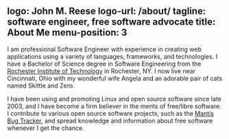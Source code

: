 logo: John M. Reese
logo-url: /about/
tagline: software engineer, free software advocate
title: About Me
menu-position: 3
---
I am professional Software Engineer with experience in creating web applications using a
variety of languages, frameworks, and technologies.  I have a Bachelor of Science degree in
Software Engineering from the [Rochester Institute of Technology][rit] in Rochester, NY.
I now live near Cincinnati, Ohio with my wonderful wife Angela and an adorable pair of cats
named Skittle and Zero.

I have been using and promoting Linux and open source software since late 2003, and I have become
a firm believer in the merits of free/libre software. I contribute to various open source software
projects, such as the [Mantis Bug Tracker][mantisbt], and spread knowledge and information about
free software whenever I get the chance.

[rit]: http://www.rit.edu "Rochester Institute of Technology"
[mantisbt]: http://www.mantisbt.org "Mantis Bug Tracker"
